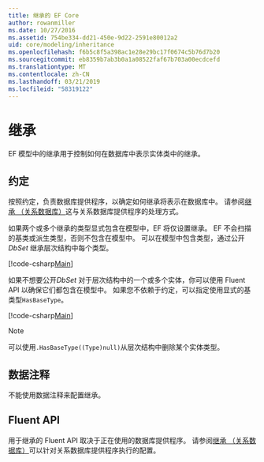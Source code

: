 ```yaml
---
title: 继承的 EF Core
author: rowanmiller
ms.date: 10/27/2016
ms.assetid: 754be334-dd21-450e-9d22-2591e80012a2
uid: core/modeling/inheritance
ms.openlocfilehash: f6b5c8f5a398ac1e28e29bc17f0674c5b76d7b20
ms.sourcegitcommit: eb8359b7ab3b0a1a08522faf67b703a00ecdcefd
ms.translationtype: MT
ms.contentlocale: zh-CN
ms.lasthandoff: 03/21/2019
ms.locfileid: "58319122"
---
```

# <a name="inheritance"></a>继承

EF 模型中的继承用于控制如何在数据库中表示实体类中的继承。

## <a name="conventions"></a>约定

按照约定，负责数据库提供程序，以确定如何继承将表示在数据库中。 请参阅[继承 （关系数据库）](relational/inheritance.md)这与关系数据库提供程序的处理方式。

如果两个或多个继承的类型显式包含在模型中，EF 将仅设置继承。 EF 不会扫描的基类或派生类型，否则不包含在模型中。 可以在模型中包含类型，通过公开*DbSet<TEntity>* 继承层次结构中每个类型。

[!code-csharp[Main](../../../samples/core/Modeling/Conventions/Samples/InheritanceDbSets.cs?highlight=3-4&name=Model)]

如果不想要公开*DbSet<TEntity>* 对于层次结构中的一个或多个实体，你可以使用 Fluent API 以确保它们都包含在模型中。
如果您不依赖于约定，可以指定使用显式的基类型`HasBaseType`。

[!code-csharp[Main](../../../samples/core/Modeling/Conventions/Samples/InheritanceModelBuilder.cs?highlight=7&name=Context)]

> [!NOTE]
> 可以使用`.HasBaseType((Type)null)`从层次结构中删除某个实体类型。

## <a name="data-annotations"></a>数据注释

不能使用数据注释来配置继承。

## <a name="fluent-api"></a>Fluent API

用于继承的 Fluent API 取决于正在使用的数据库提供程序。 请参阅[继承 （关系数据库）](relational/inheritance.md)可以针对关系数据库提供程序执行的配置。
